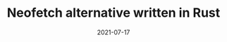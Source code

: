 ---
title: Neofetch alternative written in Rust
description: Neofetch is a TUI (Terminal User Interface) written in 
date: 2021-07-17
slug: neofetch-alt-rust
# image:
categories:
    - 
    -
---